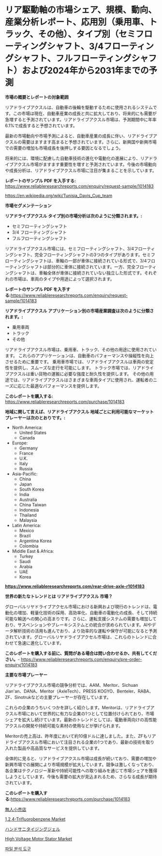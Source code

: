 <p><h1>リア駆動軸の市場シェア、規模、動向、産業分析レポート、応用別（乗用車、トラック、その他）、タイプ別（セミフローティングシャフト、3/4フローティングシャフト、フルフローティングシャフト）および2024年から2031年までの予測</h1></p><p><strong>市場の概要とレポートの対象範囲</strong></p>
<p><p>リアドライブアクスルは、自動車の後輪を駆動するために使用されるシステムです。この市場は現在、自動車産業の成長と共に拡大しており、将来的にも需要が急増すると予測されています。リアドライブアクスル市場は、予測期間中に年率6.1%で成長すると予想されています。</p><p>最新の市場動向や市場予測によると、自動車産業の成長に伴い、リアドライブアクスルの需要はますます高まると予想されています。さらに、新興国や新興市場での需要の増加も市場成長を後押しする要因となるでしょう。</p><p>将来的には、環境に配慮した自動車技術の進化や電動化の進展により、リアドライブアクスル市場がますます重要性を増すと予測されています。今後の市場動向や成長分析は、リアドライブアクスル市場に注目が集まることを示しています。</p></p>
<p><strong>レポートのサンプル PDF を入手する:</strong> <a href="https://www.reliableresearchreports.com/enquiry/request-sample/1014183">https://www.reliableresearchreports.com/enquiry/request-sample/1014183</a></p>
<p><a href="https://en.wikipedia.org/wiki/Tunisia_Davis_Cup_team">https://en.wikipedia.org/wiki/Tunisia_Davis_Cup_team</a></p>
<p><strong>市場セグメンテーション</strong></p>
<p><strong>リアドライブアクスル タイプ別の市場分析は次のように分類されます。:</strong></p>
<p><ul><li>セミフローティングシャフト</li><li>3/4 フローティングシャフト</li><li>フルフローティングシャフト</li></ul></p>
<p><p>リアドライブアクスル市場には、セミフローティングシャフト、3/4フローティングシャフト、完全フローティングシャフトの3つのタイプがあります。セミフローティングシャフトは、車軸の一部が車体に接続されている形式で、3/4フローティングシャフトは部分的に車体に接続されています。一方、完全フローティングシャフトは、車軸全体が車体に接続されていない独立した形式です。それぞれの市場は、車両のタイプや用途によって選択されます。</p></p>
<p><strong>レポートのサンプル PDF を入手する:</strong><a href="https://www.reliableresearchreports.com/enquiry/request-sample/1014183">https://www.reliableresearchreports.com/enquiry/request-sample/1014183</a></p>
<p><strong> リアドライブアクスル アプリケーション別の市場産業調査は次のように分類されます。:</strong></p>
<p><ul><li>乗用車両</li><li>トラック</li><li>その他</li></ul></p>
<p><p>リアドライブアクスル市場は、乗用車、トラック、その他の用途に使用されています。 これらのアプリケーションは、自動車のパフォーマンスや操縦性を向上させるために重要です。 乗用車市場では、リアドライブアクスルは車両の安定性を提供し、スムーズな走行を可能にします。 トラック市場では、リアドライブアクスルは重い貨物の運搬に必要な強度と耐久性を提供します。 その他の用途では、リアドライブアクスルはさまざまな車両タイプに使用され、運転者のニーズに応じた最適なパフォーマンスを提供します。</p></p>
<p><strong>このレポートを購入する:</strong> <a href="https://www.reliableresearchreports.com/purchase/1014183">https://www.reliableresearchreports.com/purchase/1014183</a></p>
<p><strong>地域に関して言えば、リアドライブアクスル 地域ごとに利用可能なマーケットプレーヤーは次のとおりです。:</strong></p>
<p><ul>
    <li>
        North America:
        <ul>
            <li>United States</li>
            <li>Canada</li>
        </ul>
    </li>
    <li>
        Europe:
        <ul>
            <li>Germany</li>
            <li>France</li>
            <li>U.K.</li>
            <li>Italy</li>
            <li>Russia</li>
        </ul>
    </li>
    <li>
        Asia-Pacific:
        <ul>
            <li>China</li>
            <li>Japan</li>
            <li>South Korea</li>
            <li>India</li>
            <li>Australia</li>
            <li>China Taiwan</li>
            <li>Indonesia</li>
            <li>Thailand</li>
            <li>Malaysia</li>
        </ul>
    </li>
    <li>
        Latin America:
        <ul>
            <li>Mexico</li>
            <li>Brazil</li>
            <li>Argentina Korea</li>
            <li>Colombia</li>
        </ul>
    </li>
    <li>
        Middle East & Africa:
        <ul>
            <li>Turkey</li>
            <li>Saudi</li>
            <li>Arabia</li>
            <li>UAE</li>
            <li>Korea</li>
        </ul>
    </li>
    </ul></p>
<p><strong><a href="https://www.reliableresearchreports.com/rear-drive-axle-r1014183">https://www.reliableresearchreports.com/rear-drive-axle-r1014183</a></strong></p>
<p><strong>世界の新たなトレンドとは リアドライブアクスル 市場？</strong></p>
<p><p>グローバルリヤドライブアクセル市場における新興および現行のトレンドは、電動化の増加、軽量化技術の採用、高効率化、自動車の電動化の成長、そして持続可能な輸送への関心の高まりです。さらに、運転支援システムの需要も増加しており、サスペンションやブレーキシステムとの統合が求められています。AIやデータ解析技術の活用も進んでおり、より効率的な運転や保守が可能になると予測されています。グローバルリヤドライブアクセル市場は、これらのトレンドに合わせて急速に進化しています。</p></p>
<p><strong>このレポートを購入する前に、質問がある場合は問い合わせるか、共有してください。</strong>- <a href="https://www.reliableresearchreports.com/enquiry/pre-order-enquiry/1014183">https://www.reliableresearchreports.com/enquiry/pre-order-enquiry/1014183</a></p>
<p><strong>主要な市場プレーヤー</strong></p>
<p><p>リアドライブアクスル市場の競争分析では、AAM、Meritor、Sichuan Jian'an、DANA、Meritor（AxleTech）、PRESS KOGYO、Benteler、RABA、ZF、Sinotrukなどの主要プレーヤーが存在しています。 </p><p>これらの企業のうちいくつかを詳しく紹介します。Meritorは、リアドライブアクスル市場において世界的に有力な企業の1つとして位置付けられており、市場シェアを拡大し続けています。最新のトレンドとしては、電動車両向けの高性能アクスルの開発や持続可能な素材の使用などが挙げられます。 </p><p>Meritorの売上高は、昨年度において約10億ドルに達しました。また、ZFもリアドライブアクスル市場において注目される企業の1つであり、最新の技術を取り入れた製品や高品質なサービスを提供しています。 </p><p>全体的に見ると、リアドライブアクスル市場は成長が続いており、需要の増加や新興市場での展開により市場規模が拡大しています。競争は激しくなっており、各企業はテクノロジー革新や持続可能性への取り組みを通じて市場シェアを獲得しようとしています。今後も需要の拡大が見込まれるため、さらなる成長が期待されています。</p></p>
<p><strong>このレポートを購入する:</strong><a href="https://www.reliableresearchreports.com/purchase/1014183">https://www.reliableresearchreports.com/purchase/1014183</a></p>
<p><p><a href="https://github.com/RandallRunte2023/Market-Research-Report-List-2/blob/main/210863942783.md">無人小売店</a></p><p><a href="https://medium.com/@haangelat16/global-1-2-4-trifluorobenzene-industry-research-report-competitive-landscape-market-size-7db4b65b7693">1,2,4-Trifluorobenzene Market</a></p><p><a href="https://github.com/TerrellConn/Market-Research-Report-List-2/blob/main/374387342782.md">ハンドサニタイジングジェル</a></p><p><a href="https://medium.com/@paulmcglynn6456/global-high-voltage-motor-stator-market-opportunities-and-forecast-for-period-from-2024-to-2031-1b33727e9c7b">High Voltage Motor Stator Market</a></p><p><a href="https://github.com/LuckeyCorbin/Market-Research-Report-List-2/blob/main/445321154486.md">파일 분석 도구</a></p></p>